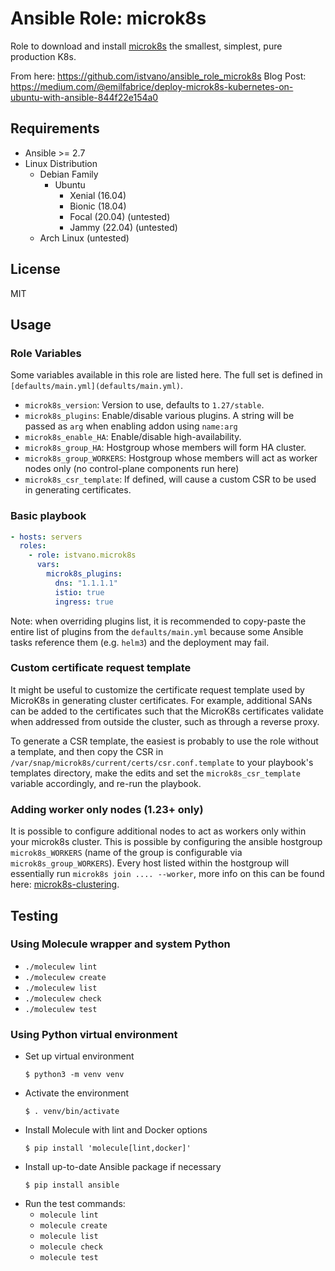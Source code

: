 # Ansible Role: microk8s

Role to download and install [microk8s](https://microk8s.io/) the smallest, simplest, pure production K8s.

From here: https://github.com/istvano/ansible_role_microk8s
Blog Post: https://medium.com/@emilfabrice/deploy-microk8s-kubernetes-on-ubuntu-with-ansible-844f22e154a0

## Requirements

* Ansible >= 2.7
* Linux Distribution
    * Debian Family
        * Ubuntu
            * Xenial (16.04)
            * Bionic (18.04)
            * Focal (20.04) (untested)
            * Jammy (22.04) (untested)
    * Arch Linux (untested)

## License

MIT

## Usage

### Role Variables

Some variables available in this role are listed here.  The full set is
defined in `[defaults/main.yml](defaults/main.yml)`.

* `microk8s_version`: Version to use, defaults to `1.27/stable`.
* `microk8s_plugins`: Enable/disable various plugins. A string will be passed as `arg` when enabling addon using `name:arg`
* `microk8s_enable_HA`: Enable/disable high-availability.
* `microk8s_group_HA`: Hostgroup whose members will form HA cluster.
* `microk8s_group_WORKERS`: Hostgroup whose members will act as worker nodes only (no control-plane components run here)
* `microk8s_csr_template`: If defined, will cause a custom CSR to be used in
  generating certificates.

### Basic playbook

```yaml
- hosts: servers
  roles:
    - role: istvano.microk8s
      vars:
        microk8s_plugins:
          dns: "1.1.1.1"
          istio: true
          ingress: true
```
Note: when overriding plugins list, it is recommended to copy-paste the entire list of plugins from the
`defaults/main.yml` because some Ansible tasks reference them (e.g. `helm3`) and the deployment may fail.

### Custom certificate request template

It might be useful to customize the certificate request template used by
MicroK8s in generating cluster certificates.  For example, additional SANs can
be added to the certificates such that the MicroK8s certificates validate when
addressed from outside the cluster, such as through a reverse proxy.

To generate a CSR template, the easiest is probably to use the role without
a template, and then copy the CSR in
`/var/snap/microk8s/current/certs/csr.conf.template` to your playbook's
templates directory, make the edits and set the `microk8s_csr_template`
variable accordingly, and re-run the playbook.

### Adding worker only nodes (1.23+ only)

It is possible to configure additional nodes to act as workers only within your microk8s cluster. This is possible by configuring the ansible hostgroup `microk8s_WORKERS` (name of the group is configurable via `microk8s_group_WORKERS`). Every host listed within the hostgroup will essentially run `microk8s join .... --worker`, more info on this can be found here: [microk8s-clustering](https://microk8s.io/docs/clustering).

## Testing

### Using Molecule wrapper and system Python

* `./moleculew lint`
* `./moleculew create`
* `./moleculew list`
* `./moleculew check`
* `./moleculew test`

### Using Python virtual environment

* Set up virtual environment
    ```
    $ python3 -m venv venv
    ```
* Activate the environment
    ```
    $ . venv/bin/activate
    ```
* Install Molecule with lint and Docker options
    ```
    $ pip install 'molecule[lint,docker]'
    ```
* Install up-to-date Ansible package if necessary
    ```
    $ pip install ansible
    ```
* Run the test commands:
  * `molecule lint`
  * `molecule create`
  * `molecule list`
  * `molecule check`
  * `molecule test`
